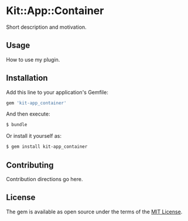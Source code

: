 # Kit::App::Container
Short description and motivation.

## Usage
How to use my plugin.

## Installation
Add this line to your application's Gemfile:

```ruby
gem 'kit-app_container'
```

And then execute:
```bash
$ bundle
```

Or install it yourself as:
```bash
$ gem install kit-app_container
```

## Contributing
Contribution directions go here.

## License
The gem is available as open source under the terms of the [MIT License](https://opensource.org/licenses/MIT).
